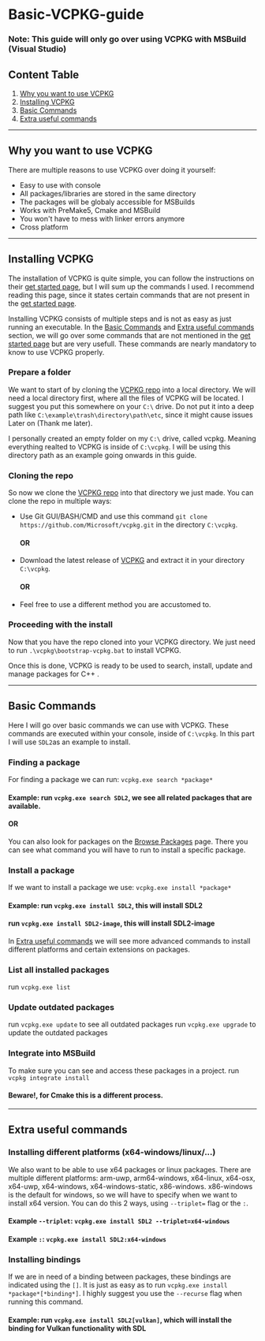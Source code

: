 # Basic-VCPKG-guide

### Note: This guide will only go over using VCPKG with MSBuild (Visual Studio)

## Content Table
1. [Why you want to use VCPKG](#why-you-want-to-use-vcpkg)
2. [Installing VCPKG](#installing-vcpkg)
3. [Basic Commands](#basic-commands)
4. [Extra useful commands](#extra-useful-commands)

---
## Why you want to use VCPKG
There are multiple reasons to use VCPKG over doing it yourself:
- Easy to use with console
- All packages/libraries are stored in the same directory
- The packages will be globaly accessible for MSBuilds
- Works with PreMake5, Cmake and MSBuild 
- You won't have to mess with linker errors anymore
- Cross platform

---
## Installing VCPKG
The installation of VCPKG is quite simple, you can follow the instructions on their [get started page](https://vcpkg.io/en/getting-started.html), but I will sum up the commands I used. I recommend reading this page, since it states certain commands that are not present in the [get started page](https://vcpkg.io/en/getting-started.html).

Installing VCPKG consists of multiple steps and is not as easy as just running an executable.
In the [Basic Commands](#basic-commands) and [Extra useful commands](#extra-useful-commands) section, we will go over some commands that are not mentioned in the [get started page](https://vcpkg.io/en/getting-started.html) but are very usefull. These commands are nearly mandatory to know to use VCPKG properly.

### Prepare a folder
We want to start of by cloning the [VCPKG repo](https://github.com/microsoft/vcpkg) into a local directory. We will need a local directory first, where all the files of VCPKG will be located. I suggest you put this somewhere on your `C:\` drive. Do not put it into a deep path like `C:\example\trash\directory\path\etc`, since it might cause issues Later on (Thank me later).

I personally created an empty folder on my `C:\` drive, called vcpkg. Meaning everything realted to VCPKG is inside of `C:\vcpkg`. I will be using this directory path as an example going onwards in this guide.

### Cloning the repo
So now we clone the [VCPKG repo](https://github.com/microsoft/vcpkg) into that directory we just made.
You can clone the repo in multiple ways:
- Use Git GUI/BASH/CMD and use this command `git clone https://github.com/Microsoft/vcpkg.git` in the directory `C:\vcpkg`.
    #### OR
- Download the latest release of [VCPKG](https://github.com/microsoft/vcpkg/releases) and extract it in your directory `C:\vcpkg`.
    #### OR
- Feel free to use a different method you are accustomed to.

### Proceeding with the install
Now that you have the repo cloned into your VCPKG directory. We just need to run `.\vcpkg\bootstrap-vcpkg.bat` to install VCPKG. 

Once this is done, VCPKG is ready to be used to search, install, update and manage packages for C++ .

---
## Basic Commands
Here I will go over basic commands we can use with VCPKG. These commands are executed within your console, inside of `C:\vcpkg`. 
In this part I will use `SDL2`as an example to install.

### Finding a package
For finding a package we can run: `vcpkg.exe search *package*`

   #### Example: run `vcpkg.exe search SDL2`, we see all related packages that are available.

   #### OR
   
You can also look for packages on the [Browse Packages](https://vcpkg.io/en/packages.html) page. There you can see what command you will have to run to install a specific package.

### Install a package
If we want to install a package we use: `vcpkg.exe install *package*`

   #### Example: run `vcpkg.exe install SDL2`, this will install SDL2
   ####          run `vcpkg.exe install SDL2-image`, this will install SDL2-image
         
In [Extra useful commands](#extra-useful-commands) we will see more advanced commands to install different platforms and certain extensions on packages.

### List all installed packages
run `vcpkg.exe list`

### Update outdated packages
run `vcpkg.exe update` to see all outdated packages
run `vcpkg.exe upgrade` to update the outdated packages

### Integrate into MSBuild
To make sure you can see and access these packages in a project.
run `vcpkg integrate install`

  #### Beware!, for Cmake this is a different process.

---
## Extra useful commands
### Installing different platforms (x64-windows/linux/...)
We also want to be able to use x64 packages or linux packages.
There are multiple different platforms: arm-uwp, arm64-windows, x64-linux, x64-osx, x64-uwp, x64-windows, x64-windows-static, x86-windows.
x86-windows is the default for windows, so we will have to specify when we want to install x64 version.
You can do this 2 ways, using `--triplet=` flag or the `:`.

#### Example `--triplet`: `vcpkg.exe install SDL2 --triplet=x64-windows`
#### Example `:`: `vcpkg.exe install SDL2:x64-windows`

### Installing bindings
If we are in need of a binding between packages, these bindings are indicated using the `[]`.
It is just as easy as to run `vcpkg.exe install *package*[*binding*]`. I highly suggest you use the `--recurse` flag when running this command.

#### Example: run `vcpkg.exe install SDL2[vulkan]`, which will install the binding for Vulkan functionality with SDL
